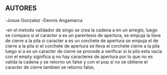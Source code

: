 ## AUTORES
 -Josue Gonzalez
 -Dennis Angamarca

 -en el metodo validador de singo se crea la cadena a en un arreglo, luego se compara si el caracter a es un parentesis de apertura, se empuja la llave de cierre a la pila
 si caracter a es un corchete de apertura se empuja el de cierre a la pila
 si el corchete de apertura se lleva el corchete cierre a la pila
 luego si a es un caracter de cierre se procede a verificar si la pila esta vacia con el empty significa q no hay caracteres de apertura por lo que no es valida la cadena y se retorno un false y con el pop si no se obtiene el caracter de cierre tambien se retorno false,


